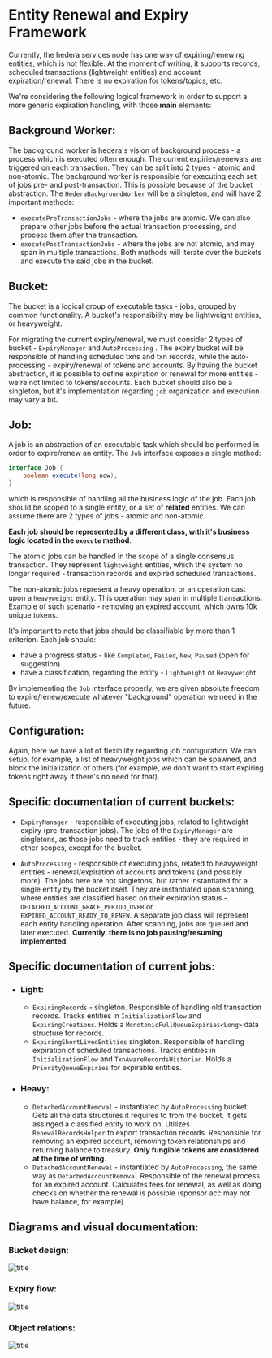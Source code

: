 # Entity Renewal and Expiry Framework

Currently, the hedera services node has one way of expiring/renewing entities, which is not flexible. At the moment of writing, it supports records, scheduled transactions (lightweight entities) and account expiration/renewal. There is no expiration for tokens/topics, etc.

We're considering the following logical framework in order to support a more generic expiration handling, with those **main** elements: 

## Background Worker:

The background worker is hedera's vision of background process - a process which is executed often enough. The current expiries/renewals are triggered on each transaction. They can be split into 2 types - atomic  and non-atomic.
The background worker is responsible for executing each set of jobs pre- and post-transaction. This is possible because of the bucket abstraction.
The `HederaBackgroundWorker` will be a singleton, and will have 2 important methods:
- `executePreTransactionJobs` - where the jobs are atomic. We can also prepare other jobs before the actual transaction processing, and process them after the transaction.
- `executePostTransactionJobs` - where the jobs are not atomic, and may span in multiple transactions.
Both methods will iterate over the buckets and execute the said jobs in the bucket.

## Bucket:
The bucket is a logical group of executable tasks - jobs, grouped by common functionality. A bucket's responsibility may be lightweight entities, or heavyweight.

For migrating the current expiry/renewal, we must consider 2 types of bucket - `ExpiryManager` and `AutoProcessing` . The expiry bucket will be responsible of handling scheduled txns and txn records, while the auto-processing - expiry/renewal of tokens and accounts.
By having the bucket abstraction, it is possible to define expiration or renewal for more entities - we're not limited to tokens/accounts.
Each bucket should also be a singleton, but it's implementation regarding `job` organization and execution may vary a bit.

## Job:
A job is an abstraction of an executable task which should be performed in order to expire/renew an entity. The `Job` interface exposes a single method:
```java
interface Job {
	boolean execute(long now);
}
```
which is responsible of handling all the business logic of the job.
Each job should be scoped to a single entity, or a set of **related** entities. We can assume there are 2 types of jobs - atomic and non-atomic. 

**Each job should be represented by a different class, with it's business logic located in the `execute` method**.

The atomic jobs can be handled in the scope of a single consensus transaction. They represent `lightweight` entities, which  the system no longer required - transaction records and expired scheduled transactions.

The non-atomic jobs represent a heavy operation, or an operation cast upon a `heavyweight` entity. This operation may span in multiple transactions. Example of such scenario - removing an expired account, which owns 10k unique tokens.

It's important to note that jobs should be classifiable by more than 1 criterion. Each job should:
- have a progress status - like `Completed`, `Failed`, `New`, `Paused` (open for suggestion)
- have a classification, regarding the entity - `Lightweight` or `Heavyweight`

By implementing the `Job` interface properly, we are given absolute freedom to expire/renew/execute whatever "background" operation we need in the future.

## Configuration:

Again, here we have a lot of flexibility regarding job configuration. We can setup, for example, a list of heavyweight jobs which can be spawned, and block the initialization of others (for example, we don't want to start expiring tokens right away if there's no need for that).


## Specific documentation of current buckets:
- `ExpiryManager` -  responsible of executing jobs, related to lightweight expiry (pre-transaction jobs). The jobs of the `ExpiryManager` are singletons, as those jobs need to track entities - they are required in other scopes, except for the bucket.

- `AutoProcessing` - responsible of executing jobs, related to heavyweight entities - renewal/expiration of accounts and tokens (and possibly more).
The jobs here are not singletons, but rather instantiated for a single entity by the bucket itself. They are instantiated upon scanning, where entities are classified based on their expiration status - `DETACHED_ACCOUNT_GRACE_PERIOD_OVER` or `EXPIRED_ACCOUNT_READY_TO_RENEW`. A separate job class will represent each entity handling operation. After scanning, jobs are queued and later executed. **Currently, there is no job pausing/resuming implemented**.

## Specific documentation of current jobs:
- ### Light:
    - `ExpiringRecords` - singleton. Responsible of handling old transaction records. Tracks entities in `InitializationFlow` and `ExpiringCreations`. Holds a `MonotonicFullQueueExpiries<Long>` data structure for records.
    - `ExpiringShortLivedEntities` singleton. Responsible of handling expiration of scheduled transactions. Tracks entities in `InitializationFlow` and `TxnAwareRecordsHistorian`. Holds a `PriorityQueueExpiries` for expirable entities.
- ### Heavy:
    - `DetachedAccountRemoval` - instantiated by `AutoProcessing` bucket. Gets all the data structures it requires to from the bucket. It gets assinged a classified entity to work on. Utilizes `RenewalRecordsHelper` to export transaction records. Responsible for removing an expired account, removing token relationships and returning balance to treasury. **Only fungible tokens are considered at the time of writing**.
    - `DetachedAccountRenewal` - instantiated by `AutoProcessing`, the same way as `DetachedAccountRemoval` Responsible of the renewal process for an expired account. Calculates fees for renewal, as well as doing checks on whether the renewal is possible (sponsor acc may not have balance, for example).


## Diagrams and visual documentation:

### Bucket design:
![title](images/buckets_design.png)


### Expiry flow:
![title](images/expiry_diagrams_and_flow.png)

### Object relations:
![title](images/expiry_uml.png)